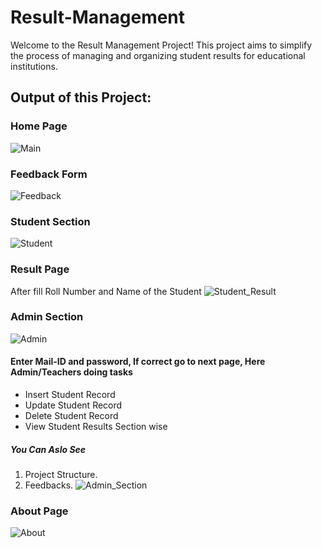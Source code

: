 # Result-Management
Welcome to the Result Management Project! This project aims to simplify the process of managing and organizing student results for educational institutions.

## Output of this Project:

### Home Page
![Main](https://github.com/Abhishek-Bobade/Result-Management/assets/159528652/a9dcea4e-2fcc-4d76-8b39-a71cc90789d3)

### Feedback Form
![Feedback](https://github.com/Abhishek-Bobade/Result-Management/assets/159528652/970c1429-ce80-460f-bf39-5b1dfe96f753)

### Student Section
![Student](https://github.com/Abhishek-Bobade/Result-Management/assets/159528652/4a3b3bdf-e0be-4f4a-a6de-7060239840ed)

### Result Page
After fill Roll Number and Name of the Student
![Student_Result](https://github.com/Abhishek-Bobade/Result-Management/assets/159528652/76d531bd-e88d-430d-a5df-c4899191db5d)

### Admin Section
![Admin](https://github.com/Abhishek-Bobade/Result-Management/assets/159528652/8253cbff-185d-4ee4-b809-07168a033580)

#### Enter Mail-ID and password, If correct go to next page, Here Admin/Teachers doing tasks
- Insert Student Record 
- Update Student Record 
- Delete Student Record
- View Student Results Section wise
##### You Can Aslo See
1. Project Structure.
2. Feedbacks.
![Admin_Section](https://github.com/Abhishek-Bobade/Result-Management/assets/159528652/fcacae86-0726-4d80-89a7-cf420660c63d)

### About Page
![About](https://github.com/Abhishek-Bobade/Result-Management/assets/159528652/c52d9397-b556-492d-9d76-1ed1e326d195)



